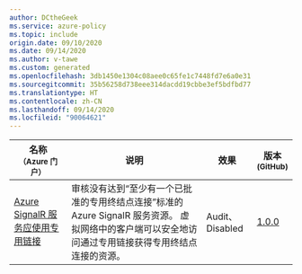 ```yaml
---
author: DCtheGeek
ms.service: azure-policy
ms.topic: include
origin.date: 09/10/2020
ms.date: 09/14/2020
ms.author: v-tawe
ms.custom: generated
ms.openlocfilehash: 3db1450e1304c08aee0c65fe1c7448fd7e6a0e31
ms.sourcegitcommit: 35b56258d738eee314dacdd19cbbe3ef5bdfbd77
ms.translationtype: HT
ms.contentlocale: zh-CN
ms.lasthandoff: 09/14/2020
ms.locfileid: "90064621"
---
```

|名称<br /><sub>（Azure 门户）</sub> |说明 |效果 |版本<br /><sub>(GitHub)</sub> |
|---|---|---|---|
|[Azure SignalR 服务应使用专用链接](https://portal.azure.cn/#blade/Microsoft_Azure_Policy/PolicyDetailBlade/definitionId/%2Fproviders%2FMicrosoft.Authorization%2FpolicyDefinitions%2F53503636-bcc9-4748-9663-5348217f160f) |审核没有达到“至少有一个已批准的专用终结点连接”标准的 Azure SignalR 服务资源。 虚拟网络中的客户端可以安全地访问通过专用链接获得专用终结点连接的资源。 |Audit、Disabled |[1.0.0](https://github.com/Azure/azure-policy/blob/master/built-in-policies/policyDefinitions/SignalR/SignalR_PrivateEndpointEnabled_Audit.json) |
